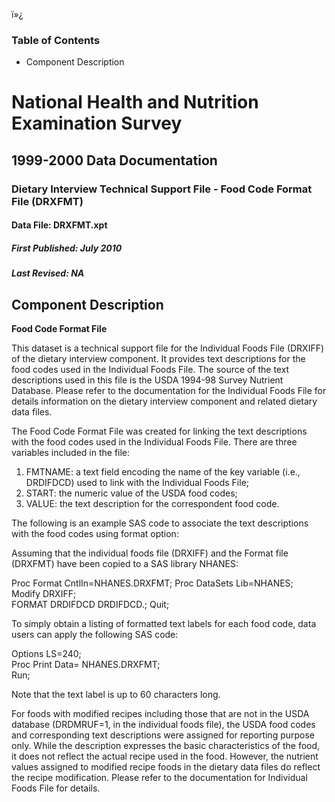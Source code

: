 ï»¿

### Table of Contents

  * Component Description

# National Health and Nutrition Examination Survey

## 1999-2000 Data Documentation

### Dietary Interview Technical Support File - Food Code Format File (DRXFMT)

####  Data File: DRXFMT.xpt

#####  First Published: July 2010

#####  Last Revised: NA

## Component Description

**Food Code Format File**  
  
This dataset is a technical support file for the Individual Foods File
(DRXIFF) of the dietary interview component. It provides text descriptions for
the food codes used in the Individual Foods File. The source of the text
descriptions used in this file is the USDA 1994-98 Survey Nutrient Database.
Please refer to the documentation for the Individual Foods File for details
information on the dietary interview component and related dietary data files.  
  
The Food Code Format File was created for linking the text descriptions with
the food codes used in the Individual Foods File. There are three variables
included in the file:  
  
1) FMTNAME: a text field encoding the name of the key variable (i.e.,
DRDIFDCD) used to link with the Individual Foods File;  
2) START: the numeric value of the USDA food codes;  
3) VALUE: the text description for the correspondent food code.  
  
The following is an example SAS code to associate the text descriptions with
the food codes using format option:  
  
Assuming that the individual foods file (DRXIFF) and the Format file (DRXFMT)
have been copied to a SAS library NHANES:  
  
Proc Format CntlIn=NHANES.DRXFMT; Proc DataSets Lib=NHANES;  
  Modify DRXIFF;  
  FORMAT DRDIFDCD DRDIFDCD.; Quit;

To simply obtain a listing of formatted text labels for each food code, data
users can apply the following SAS code:

Options LS=240;  
Proc Print Data= NHANES.DRXFMT;  
Run;  
  
Note that the text label is up to 60 characters long.  
  
For foods with modified recipes including those that are not in the USDA
database (DRDMRUF=1, in the individual foods file), the USDA food codes and
corresponding text descriptions were assigned for reporting purpose only.
While the description expresses the basic characteristics of the food, it does
not reflect the actual recipe used in the food. However, the nutrient values
assigned to modified recipe foods in the dietary data files do reflect the
recipe modification. Please refer to the documentation for Individual Foods
File for details.

